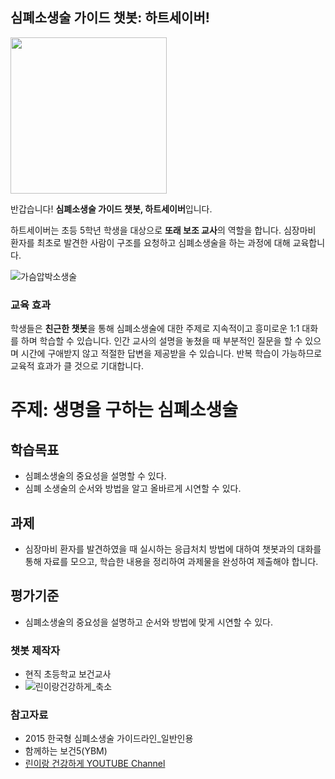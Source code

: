 ## 심폐소생술 가이드 챗봇: 하트세이버!

<img src='https://user-images.githubusercontent.com/72488320/118203518-32c89680-b497-11eb-9aed-c5508f3ad36a.png' width='250' height='250'>

반갑습니다! **심폐소생술 가이드 챗봇, 하트세이버**입니다.

 하트세이버는 초등 5학년 학생을 대상으로 **또래 보조 교사**의 역할을 합니다.
심장마비 환자를 최초로 발견한 사람이 구조를 요청하고 심폐소생술을 하는 과정에 대해 교육합니다.

![가슴압박소생술](https://user-images.githubusercontent.com/72488320/113854528-eaec8a80-97d9-11eb-84ab-7f9c292b079f.PNG)


### 교육 효과
 학생들은 **친근한 챗봇**을 통해 심폐소생술에 대한 주제로 지속적이고 흥미로운 1:1 대화를 하며 학습할 수 있습니다. 
인간 교사의 설명을 놓쳤을 때 부분적인 질문을 할 수 있으며 시간에 구애받지 않고 적절한 답변을 제공받을 수 있습니다.
반복 학습이 가능하므로 교육적 효과가 클 것으로 기대합니다.


# 주제: 생명을 구하는 심폐소생술
## 학습목표
- 심폐소생술의 중요성을 설명할 수 있다.
- 심폐 소생술의 순서와 방법을 알고 올바르게 시연할 수 있다.

## 과제
- 심장마비 환자를 발견하였을 때 실시하는 응급처치 방법에 대하여 챗봇과의 대화를 통해 자료를 모으고, 학습한 내용을 정리하여 과제물을 완성하여 제출해야 합니다.

## 평가기준
- 심폐소생술의 중요성을 설명하고 순서와 방법에 맞게 시연할 수 있다.


### 챗봇 제작자
- 현직 초등학교 보건교사
- ![린이랑건강하게_축소](https://user-images.githubusercontent.com/72488320/113984025-9999d500-9885-11eb-81e7-b22f4345c7f3.png)


### 참고자료
- 2015 한국형 심폐소생술 가이드라인_일반인용
- 함께하는 보건5(YBM)
- [린이랑 건강하게 YOUTUBE Channel](https://www.youtube.com/channel/UCwIRsJMyT0ku1sxfF4Ntt1A)
